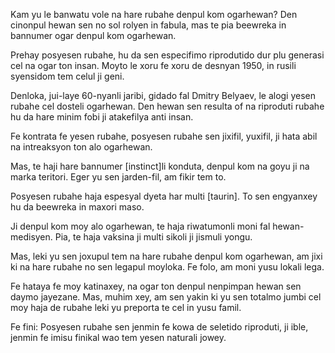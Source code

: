 Kam yu le banwatu vole na hare rubahe denpul kom ogarhewan? Den cinonpul hewan sen no sol rolyen in fabula, mas te pia beewreka in bannumer ogar denpul kom ogarhewan.

Prehay posyesen rubahe, hu da sen especifimo riprodutido dur plu generasi cel na ogar ton insan. Moyto le xoru fe xoru de desnyan 1950, in rusili syensidom tem celul ji geni. 

Denloka, jui-laye 60-nyanli jaribi, gidado fal Dmitry Belyaev, le alogi yesen rubahe cel dosteli ogarhewan. Den hewan sen resulta of na riproduti rubahe hu da hare minim fobi ji atakefilya anti insan.

Fe kontrata fe yesen rubahe, posyesen rubahe sen jixifil, yuxifil, ji hata abil na intreaksyon ton alo ogarhewan.

Mas, te haji hare bannumer [instinct]li konduta, denpul kom na goyu ji na marka teritori. Eger yu sen jarden-fil, am fikir tem to.

Posyesen rubahe haja espesyal dyeta har multi [taurin]. To sen engyanxey hu da beewreka in maxori maso. 

Ji denpul kom moy alo ogarhewan, te haja riwatumonli moni fal hewan-medisyen. Pia, te haja vaksina ji multi sikoli ji jismuli yongu.

Mas, leki yu sen joxupul tem na hare rubahe denpul kom ogarhewan, am jixi ki na hare rubahe no sen legapul moyloka. Fe folo, am moni yusu lokali lega.

Fe hataya fe moy katinaxey, na ogar ton denpul nenpimpan hewan sen daymo jayezane. Mas, muhim xey, am sen yakin ki yu sen totalmo jumbi cel moy haja de rubahe leki yu preporta te cel in yusu famil.

Fe fini: Posyesen rubahe sen jenmin fe kowa de seletido riproduti, ji ible, jenmin fe imisu finikal wao tem yesen naturali jowey.